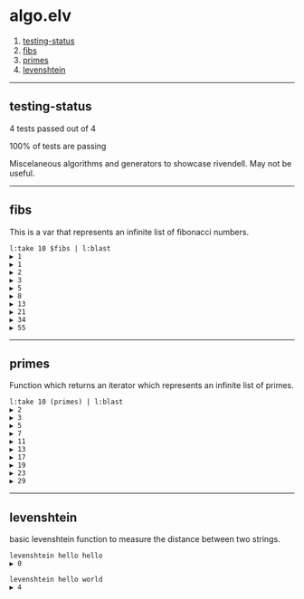 # algo.elv
1. [testing-status](#testing-status)
2. [fibs](#fibs)
3. [primes](#primes)
4. [levenshtein](#levenshtein)
***
## testing-status
4 tests passed out of 4

100% of tests are passing

 
Miscelaneous algorithms and generators to showcase rivendell.  May not be useful.
***
## fibs
 
This is a var that represents an infinite list of fibonacci numbers.
```elvish
l:take 10 $fibs | l:blast
▶ 1
▶ 1
▶ 2
▶ 3
▶ 5
▶ 8
▶ 13
▶ 21
▶ 34
▶ 55
```
***
## primes
 
Function which returns an iterator which represents an infinite list of primes.
```elvish
l:take 10 (primes) | l:blast
▶ 2
▶ 3
▶ 5
▶ 7
▶ 11
▶ 13
▶ 17
▶ 19
▶ 23
▶ 29
```
***
## levenshtein
 
basic levenshtein function to measure the distance between two strings.
```elvish
levenshtein hello hello
▶ 0
```
```elvish
levenshtein hello world
▶ 4
```
